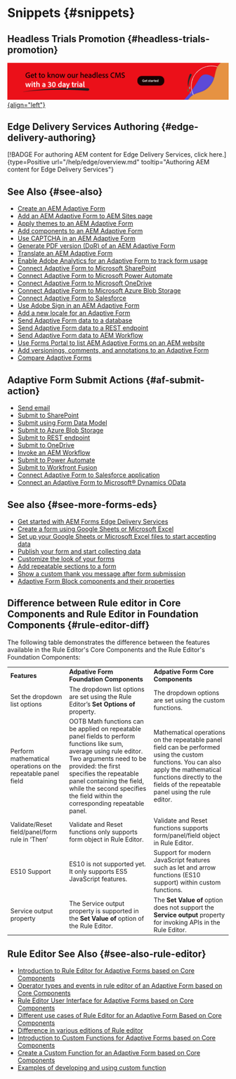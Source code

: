 # Snippets {#snippets}

## Headless Trials Promotion {#headless-trials-promotion}

[![Get to know our headless CMS with 30 day trial](./assets/aem-headless-trial-promo.png){align="left"}](https://commerce.adobe.com/business-trial/sign-up?items%5B0%5D%5Bid%5D=649A1AF5CBC5467A25E84F2561274821&cli=headless_exl_banner_campaign&co=US&lang=en)

## Edge Delivery Services Authoring {#edge-delivery-authoring}

[!BADGE For authoring AEM content for Edge Delivery Services, click here.]{type=Positive url="/help/edge/overview.md" tooltip="Authoring AEM content for Edge Delivery Services"}

## See Also {#see-also}

* [Create an AEM Adaptive Form](/help/forms/creating-adaptive-form-core-components.md)
* [Add an AEM Adaptive Form to AEM Sites page](/help/forms/create-or-add-an-adaptive-form-to-aem-sites-page.md)
* [Apply themes to an AEM Adaptive Form](/help/forms/using-themes-in-core-components.md)
* [Add components to an AEM Adaptive Form](https://experienceleague.adobe.com/docs/experience-manager-core-components/using/adaptive-forms/introduction.html#components)
* [Use CAPTCHA in an AEM Adaptive Form](/help/forms/captcha-adaptive-forms-core-components.md)
* [Generate PDF version (DoR) of an AEM Adaptive Form](/help/forms/generate-document-of-record-core-components.md)
* [Translate an AEM Adaptive Form](/help/forms/using-aem-translation-workflow-to-localize-adaptive-forms-core-components.md)
* [Enable Adobe Analytics for an Adaptive Form to track form usage](/help/forms/enable-adobe-analytics-adaptive-form-using-experience-cloud-setup-automation.md)
* [Connect Adaptive Form to Microsoft SharePoint](/help/forms/configure-submit-actions-core-components.md#submit-to-sharedrive)
* [Connect Adaptive Form to Microsoft Power Automate](/help/forms/configure-submit-actions-core-components.md#microsoft-power-automate)
* [Connect Adaptive Form to Microsoft OneDrive](/help/forms/configure-submit-actions-core-components.md#create-a-onedrive-configuration)
* [Connect Adaptive Form to Microsoft Azure Blob Storage](/help/forms/configure-submit-actions-core-components.md#azure-blob-storage)
* [Connect Adaptive Form to Salesforce](/help/forms/aem-forms-salesforce-integration.md)
* [Use Adobe Sign in an AEM Adaptive Form](/help/forms/working-with-adobe-sign.md)
* [Add a new locale for an Adaptive Form](/help/forms/supporting-new-language-localization-core-components.md)
* [Send Adaptive Form data to a database](https://experienceleague.adobe.com/docs/experience-manager-cloud-service/content/forms/integrate/use-form-data-model/data-integration.html)
* [Send Adaptive Form data to a REST endpoint](/help/forms/configure-submit-actions-core-components.md#submit-to-rest-endpoint)
* [Send Adaptive Form data to AEM Workflow](/help/forms/configure-submit-actions-core-components.md#invoke-an-aem-workflow)
* [Use Forms Portal to list AEM Adaptive Forms on an AEM website](/help/forms/configure-forms-portal.md)
* [Add versionings, comments, and annotations to an Adaptive Form](/help/forms/add-comments-annotations-versioning-adaptive-form-core-components.md)
* [Compare Adaptive Forms](/help/forms/compare-forms.md)


## Adaptive Form Submit Actions {#af-submit-action}

* [Send email](/help/forms/configure-submit-action-send-email.md)
* [Submit to SharePoint](/help/forms/configure-submit-action-sharepoint.md)
* [Submit using Form Data Model](/help/forms/using-form-data-model.md#write-submitted-adaptive-form-data-into-data-sources-write-af)
* [Submit to Azure Blob Storage](/help/forms/configure-submit-action-azure-blob-storage.md)
* [Submit to REST endpoint](/help/forms/configure-submit-action-restpoint.md)
* [Submit to OneDrive](/help/forms/configure-submit-action-onedrive.md)
* [Invoke an AEM Workflow](/help/forms/configure-submit-action-workflow.md)
* [Submit to Power Automate](/help/forms/forms-microsoft-power-automate-integration.md)
* [Submit to Workfront Fusion](/help/forms/submit-adaptive-form-to-workfront-fusion.md)
* [Connect Adaptive Form to Salesforce application](/help/forms/aem-forms-salesforce-integration.md)
* [Connect an Adaptive Form to Microsoft&reg; Dynamics OData](/help/forms/ms-dynamics-odata-configuration.md)

## See also {#see-more-forms-eds}

* [Get started with AEM Forms Edge Delivery Services](/help/edge/docs/forms/tutorial.md)
* [Create a form using Google Sheets or Microsoft Excel](/help/edge/docs/forms/create-forms.md)
* [Set up your Google Sheets or Microsoft Excel files to start accepting data​](/help/edge/docs/forms/submit-forms.md)
* [Publish your form and start collecting data](/help/edge/docs/forms/publish-forms.md)
* [Customize the look of your forms​](/help/edge/docs/forms/style-theme-forms.md)
* [Add repeatable sections to a form​](/help/edge/docs/forms/repeatable-forms.md)
* [Show a custom thank you message after form submission​](/help/edge/docs/forms/thank-you-page-form.md)
* [Adaptive Form Block components and their properties](/help/edge/docs/forms/form-components.md)


## Difference between Rule editor in Core Components and Rule Editor in Foundation Components  {#rule-editor-diff}

The following table demonstrates the difference between the features available in the Rule Editor's Core Components and the Rule Editor's Foundation Components:

<table>
  <tbody>
  <tr>
    <td><strong>Features</strong></td>
    <td><strong>Adpative Form Foundation Components</strong></td>
    <td><strong>Adpative Form Core Components</strong></td>   
    </tr>
  </tr>
  <tr>
    <td>Set the dropdown list options </td>
    <td>The dropdown list options are set using the Rule Editor’s <b>Set Options of</b> property.</td>
    <td>The dropdown options are set using the custom functions. 
   </td>
   </tr>
     </tr>
   <tr>
    <td>Perform mathematical operations on the repeatable panel field </td>
    <td>OOTB Math functions can be applied on repeatable panel fields to perform functions like sum, average using rule editor. Two arguments need to be provided: the first specifies the repeatable panel containing the field, while the second specifies the field within the corresponding repeatable panel. </td>
    <td>Mathematical operations on the repeatable panel field can be performed using the custom functions. You can also apply the mathematical functions directly to the fields of the repeatable panel using the rule editor.
   </td>
   </tr>
      <tr>
    <td>Validate/Reset field/panel/form rule in ‘Then’ </td>
    <td>Validate and Reset functions only supports form object in Rule Editor. 
   </td>
    <td>Validate and Reset functions supports form/panel/field object in Rule Editor. 
   </td>
   </tr>
   <tr>
    <td>ES10 Support </td>
    <td>ES10 is not supported yet. It only supports ES5 JavaScript features. </td>
    <td>Support for modern JavaScript features such as let and arrow functions (ES10 support) within custom functions. 
   </td>
   </tr>
   </tr>
   <tr>
   <td>Service output property</td>
   <td> The Service output property is supported in the <b>Set Value of</b> option of the Rule Editor. </td>
   <td>The <b>Set Value of</b> option does not support the <b>Service output</b> property for invoking APIs in the Rule Editor.
   </td>
   </tr>
   </tr>
   </tr>
  </tbody>
  <table>
  </tbody>

## Rule Editor See Also {#see-also-rule-editor}

* [Introduction to Rule Editor for Adaptive Forms based on Core Components](/help/forms/rule-editor-core-components.md)
* [Operator types and events in rule editor of an Adaptive Form based on Core Components](/help/forms/rule-editor-core-components-events-operators.md)
* [Rule Editor User Interface for Adaptive Forms based on Core Components](/help/forms/rule-editor-core-components-user-interface.md)
* [Different use cases of Rule Editor for an Adaptive Form Based on Core Components](/help/forms/rule-editor-core-components-usecases.md)
* [Difference in various editions of Rule editor](/help/forms/rule-editor-core-components-difference-tables.md)
* [Introduction to Custom Functions for Adaptive Forms based on Core Components](/help/forms/create-and-use-custom-functions.md)
* [Create a Custom Function for an Adaptive Form based on Core Components](/help/forms/custom-function-core-component-create-function.md)
* [Examples of developing and using custom function](/help/forms/custom-function-core-components-use-cases.md)